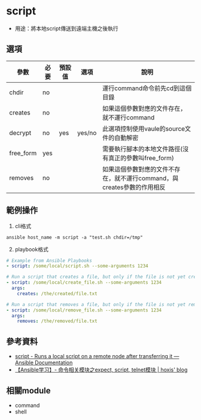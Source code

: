 # script

- 用途：將本地script傳送到遠端主機之後執行

## 選項

| 參數      | 必要 | 預設值 | 選項   | 說明                                                                   |
| --------- | ---- | ------ | ------ | ---------------------------------------------------------------------- |
| chdir     | no   |        |        | 運行command命令前先cd到這個目錄                                        |
| creates   | no   |        |        | 如果這個參數對應的文件存在，就不運行command                            |
| decrypt   | no   | yes    | yes/no | 此選項控制使用vaule的source文件的自動解密                              |
| free_form | yes  |        |        | 需要執行腳本的本地文件路徑(沒有真正的參數叫free_form)                  |
| removes   | no   |        |        | 如果這個參數對應的文件不存在，就不運行command，與creates參數的作用相反 |

## 範例操作
1. cli格式
```shell
ansible host_name -m script -a "test.sh chdir=/tmp"
```

2. playbook格式
```yaml
# Example from Ansible Playbooks
- script: /some/local/script.sh --some-arguments 1234

# Run a script that creates a file, but only if the file is not yet created
- script: /some/local/create_file.sh --some-arguments 1234
  args:
    creates: /the/created/file.txt

# Run a script that removes a file, but only if the file is not yet removed
- script: /some/local/remove_file.sh --some-arguments 1234
  args:
    removes: /the/removed/file.txt
```

## 參考資料
* [script - Runs a local script on a remote node after transferring it — Ansible Documentation](https://docs.ansible.com/ansible/2.4/script_module.html#id1)
* [【Ansible学习】- 命令相关模块之expect, script, telnet模块 | hoxis' blog](https://hoxis.github.io/ansible-commands-modules-others.html)
## 相關module
* command
* shell
